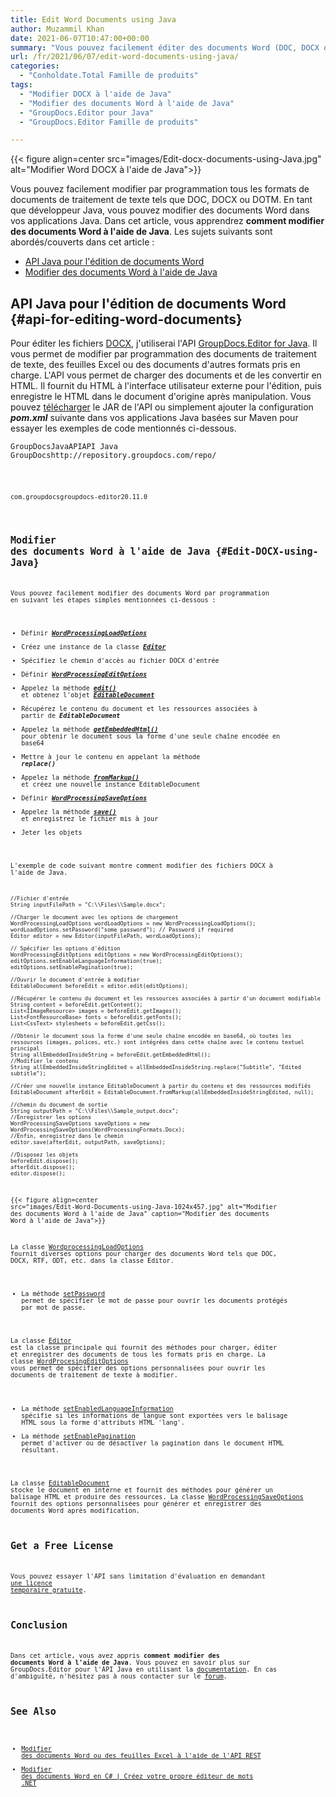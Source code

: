 ```yaml
---
title: Edit Word Documents using Java
author: Muzammil Khan
date: 2021-06-07T10:47:00+00:00
summary: "Vous pouvez facilement éditer des documents Word (DOC, DOCX ou DOTM) par programmation. Dans cet article, vous apprendrez <strong>à modifier des documents Word à l'aide de Java</strong> ."
url: /fr/2021/06/07/edit-word-documents-using-java/
categories:
  - "Conholdate.Total Famille de produits"
tags:
  - "Modifier DOCX à l'aide de Java"
  - "Modifier des documents Word à l'aide de Java"
  - "GroupDocs.Editor pour Java"
  - "GroupDocs.Editor Famille de produits"

---
```



{{< figure align=center src="images/Edit-docx-documents-using-Java.jpg" alt="Modifier Word DOCX à l'aide de Java">}}
 

Vous pouvez facilement modifier par programmation tous les formats de documents de traitement de texte tels que DOC, DOCX ou DOTM. En tant que développeur Java, vous pouvez modifier des documents Word dans vos applications Java. Dans cet article, vous apprendrez **comment modifier des documents Word à l'aide de Java**.
Les sujets suivants sont abordés/couverts dans cet article :
  * [API Java pour l'édition de documents Word][2]
  * [Modifier des documents Word à l'aide de Java][3]

## API Java pour l'édition de documents Word {#api-for-editing-word-documents}

Pour éditer les fichiers [DOCX][4], j'utiliserai l'API [GroupDocs.Editor for Java][5]. Il vous permet de modifier par programmation des documents de traitement de texte, des feuilles Excel ou des documents d'autres formats pris en charge. L'API vous permet de charger des documents et de les convertir en HTML. Il fournit du HTML à l'interface utilisateur externe pour l'édition, puis enregistre le HTML dans le document d'origine après manipulation.
Vous pouvez [télécharger][6] le JAR de l'API ou simplement ajouter la configuration **_pom.xml_** suivante dans vos applications Java basées sur Maven pour essayer les exemples de code mentionnés ci-dessous.
<pre class="wp-block-code"><code><repository><id>GroupDocsJavaAPI</id><name>API Java GroupDocs</name><url>http://repository.groupdocs.com/repo/</url></repository></pre>
<pre class="wp-block-code"><code><dependency><groupId>com.groupdocs</groupId><artifactId>groupdocs-editor</artifactId><version>20.11.0</version></dépendance></pre>
## Modifier des documents Word à l'aide de Java {#Edit-DOCX-using-Java}

Vous pouvez facilement modifier des documents Word par programmation en suivant les étapes simples mentionnées ci-dessous :
  * Définir **_[WordProcessingLoadOptions][7]_**
  * Créez une instance de la classe **_[Editor][8]_**
  * Spécifiez le chemin d'accès au fichier DOCX d'entrée
  * Définir **_[WordProcessingEditOptions][9]_**
  * Appelez la méthode **_[edit()][10]_** et obtenez l'objet **_[EditableDocument][11]_**
  * Récupérez le contenu du document et les ressources associées à partir de **_EditableDocument_**
  * Appelez la méthode [_**getEmbeddedHtml()**_][12] pour obtenir le document sous la forme d'une seule chaîne encodée en base64
  * Mettre à jour le contenu en appelant la méthode _**replace()**_
  * Appelez la méthode **_[fromMarkup()][13]_** et créez une nouvelle instance EditableDocument
  * Définir [**_WordProcessingSaveOptions_**][14]
  * Appelez la méthode **_[save()][15]_** et enregistrez le fichier mis à jour
  * Jeter les objets

L'exemple de code suivant montre comment modifier des fichiers DOCX à l'aide de Java.
```
//Fichier d'entrée
String inputFilePath = "C:\\Files\\Sample.docx";

//Charger le document avec les options de chargement
WordProcessingLoadOptions wordLoadOptions = new WordProcessingLoadOptions();
wordLoadOptions.setPassword("some password"); // Password if required
Editor editor = new Editor(inputFilePath, wordLoadOptions);

// Spécifier les options d'édition
WordProcessingEditOptions editOptions = new WordProcessingEditOptions();
editOptions.setEnableLanguageInformation(true);
editOptions.setEnablePagination(true);

//Ouvrir le document d'entrée à modifier
EditableDocument beforeEdit = editor.edit(editOptions);

//Récupérer le contenu du document et les ressources associées à partir d'un document modifiable
String content = beforeEdit.getContent();
List<IImageResource> images = beforeEdit.getImages();
List<FontResourceBase> fonts = beforeEdit.getFonts();
List<CssText> stylesheets = beforeEdit.getCss();

//Obtenir le document sous la forme d'une seule chaîne encodée en base64, où toutes les ressources (images, polices, etc.) sont intégrées dans cette chaîne avec le contenu textuel principal
String allEmbeddedInsideString = beforeEdit.getEmbeddedHtml();
//Modifier le contenu
String allEmbeddedInsideStringEdited = allEmbeddedInsideString.replace("Subtitle", "Edited subtitle");

//Créer une nouvelle instance EditableDocument à partir du contenu et des ressources modifiés
EditableDocument afterEdit = EditableDocument.fromMarkup(allEmbeddedInsideStringEdited, null);

//chemin du document de sortie
String outputPath = "C:\\Files\\Sample_output.docx";
//Enregistrer les options
WordProcessingSaveOptions saveOptions = new WordProcessingSaveOptions(WordProcessingFormats.Docx);
//Enfin, enregistrez dans le chemin
editor.save(afterEdit, outputPath, saveOptions);

//Disposez les objets
beforeEdit.dispose();
afterEdit.dispose();
editor.dispose();
```

{{< figure align=center src="images/Edit-Word-Documents-using-Java-1024x457.jpg" alt="Modifier des documents Word à l'aide de Java" caption="Modifier des documents Word à l'aide de Java">}}
 

La classe [WordprocessingLoadOptions][7] fournit diverses options pour charger des documents Word tels que DOC, DOCX, RTF, ODT, etc. dans la classe Editor.
  * La méthode [setPassword][17] permet de spécifier le mot de passe pour ouvrir les documents protégés par mot de passe.

La classe [Editor][8] est la classe principale qui fournit des méthodes pour charger, éditer et enregistrer des documents de tous les formats pris en charge.
La classe [WordProcesingEditOptions][9] vous permet de spécifier des options personnalisées pour ouvrir les documents de traitement de texte à modifier.
  * La méthode [setEnabledLanguageInformation][18] spécifie si les informations de langue sont exportées vers le balisage HTML sous la forme d'attributs HTML 'lang'.
  * La méthode [setEnablePagination][19] permet d'activer ou de désactiver la pagination dans le document HTML résultant.

La classe [EditableDocument][11] stocke le document en interne et fournit des méthodes pour générer un balisage HTML et produire des ressources.
La classe [WordProcessingSaveOptions][14] fournit des options personnalisées pour générer et enregistrer des documents Word après modification.
## Get a Free License

Vous pouvez essayer l'API sans limitation d'évaluation en demandant [une licence temporaire gratuite][20].
## Conclusion

Dans cet article, vous avez appris **comment modifier des documents Word à l'aide de Java**. Vous pouvez en savoir plus sur GroupDocs.Editor pour l'API Java en utilisant la [documentation][21]. En cas d'ambiguïté, n'hésitez pas à nous contacter sur le [forum][22].
## See Also

  * [Modifier des documents Word ou des feuilles Excel à l'aide de l'API REST][23]
  * [Modifier des documents Word en C# | Créez votre propre éditeur de mots .NET][24]

 [1]: https://blog.conholdate.com/wp-content/uploads/sites/27/2021/06/Edit-docx-documents-using-Java.jpg
 [2]: #api-for-editing-word-documents
 [3]: #Edit-DOCX-using-Java
 [4]: https://docs.fileformat.com/word-processing/docx/
 [5]: https://products.groupdocs.com/editor/java
 [6]: https://downloads.groupdocs.com/editor/java
 [7]: https://apireference.groupdocs.com/editor/java/com.groupdocs.editor.options/WordProcessingLoadOptions
 [8]: https://apireference.groupdocs.com/editor/java/com.groupdocs.editor/Editor
 [9]: https://apireference.groupdocs.com/editor/java/com.groupdocs.editor.options/wordprocessingeditoptions
 [10]: https://apireference.groupdocs.com/editor/java/com.groupdocs.editor/Editor#edit()
 [11]: https://apireference.groupdocs.com/editor/java/com.groupdocs.editor/EditableDocument
 [12]: https://apireference.groupdocs.com/editor/java/com.groupdocs.editor/EditableDocument#getEmbeddedHtml()
 [13]: https://apireference.groupdocs.com/editor/java/com.groupdocs.editor/EditableDocument#fromMarkup(java.lang.String,%20java.util.List)
 [14]: https://apireference.groupdocs.com/editor/java/com.groupdocs.editor.options/WordProcessingSaveOptions
 [15]: https://apireference.groupdocs.com/editor/java/com.groupdocs.editor/Editor#save(com.groupdocs.editor.EditableDocument,%20java.lang.String,%20com.groupdocs.editor.options.ISaveOptions)
 [16]: https://blog.conholdate.com/wp-content/uploads/sites/27/2021/06/Edit-Word-Documents-using-Java.jpg
 [17]: https://apireference.groupdocs.com/editor/java/com.groupdocs.editor.options/WordProcessingLoadOptions#setPassword(java.lang.String)
 [18]: https://apireference.groupdocs.com/editor/java/com.groupdocs.editor.options/WordProcessingEditOptions#setEnableLanguageInformation(boolean)
 [19]: https://apireference.groupdocs.com/editor/java/com.groupdocs.editor.options/WordProcessingEditOptions#setEnablePagination(boolean)
 [20]: https://purchase.groupdocs.com/temporary-license
 [21]: https://docs.groupdocs.com/editor/java/
 [22]: https://forum.groupdocs.com/c/editor/
 [23]: https://blog.groupdocs.cloud/2021/02/12/edit-word-or-excel-documents-using-rest-api/
 [24]: https://blog.groupdocs.com/2021/03/26/edit-word-documents-in-csharp/






